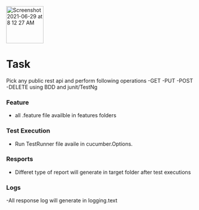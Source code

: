 <img width="100" alt="Screenshot 2021-06-29 at 8 12 27 AM" src="https://user-images.githubusercontent.com/39675511/130088744-76894af9-5c0e-491a-8d7c-d75953a3fba0.png">

# Task 
Pick any public rest api and perform following operations
-GET
-PUT
-POST
-DELETE
using BDD and junit/TestNg



  
### Feature
- all .feature file availble in features folders
### Test Execution
- Run TestRunner file availe in cucumber.Options.
### Resports
- Differet type of report will generate in target folder after test executions
### Logs
-All response log will generate in logging.text

